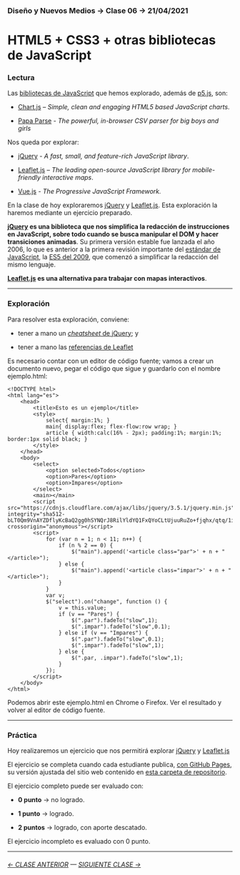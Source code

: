 ### Diseño y Nuevos Medios → Clase 06 → 21/04/2021

# HTML5 + CSS3 + otras bibliotecas de JavaScript

### Lectura

Las [bibliotecas de JavaScript](https://en.wikipedia.org/wiki/List_of_JavaScript_libraries) que hemos explorado, además de [p5.js](https://p5js.org/es/), son:

- [Chart.js](https://www.chartjs.org/) – *Simple, clean and engaging HTML5 based JavaScript charts*.

- [Papa Parse](https://www.papaparse.com/) - *The powerful, in-browser CSV parser for big boys and girls*

Nos queda por explorar:

- [jQuery](https://jquery.com/) - *A fast, small, and feature-rich JavaScript library*.

- [Leaflet.js](https://leafletjs.com/) – *The leading open-source JavaScript library for mobile-friendly interactive maps*.

- [Vue.js](https://v3.vuejs.org/) - *The Progressive JavaScript Framework.*

En la clase de hoy exploraremos [jQuery](https://jquery.com/) y [Leaflet.js](https://leafletjs.com/). Esta exploración la haremos mediante un ejercicio preparado.

**[jQuery](https://jquery.com/) es una biblioteca que nos simplifica la redacción de instrucciones en JavaScript, sobre todo cuando se busca manipular el DOM y hacer transiciones animadas**. Su primera versión estable fue lanzada el año 2006, lo que es anterior a la primera revisión importante del [estándar de JavaScript](https://en.wikipedia.org/wiki/ECMAScript), la [ES5 del 2009](https://www.w3schools.com/js/js_es5.asp), que comenzó a simplificar la redacción del mismo lenguaje.

**[Leaflet.js](https://leafletjs.com/) es una alternativa para trabajar con mapas interactivos**. 

- - - - - - -


### Exploración

Para resolver esta exploración, conviene:

- tener a mano un [*cheatsheet* de jQuery](https://htmlcheatsheet.com/jquery/); y 

- tener a mano las [referencias de Leaflet](https://leafletjs.com/reference-1.7.1.html)

Es necesario contar con un editor de código fuente; vamos a crear un documento nuevo, pegar el código que sigue y guardarlo con el nombre ejemplo.html:

```
<!DOCTYPE html>
<html lang="es">
    <head>
        <title>Esto es un ejemplo</title>
        <style>
            select{ margin:1%; }
            main{ display:flex; flex-flow:row wrap; }
            article { width:calc(16% - 2px); padding:1%; margin:1%; border:1px solid black; }
        </style>
    </head>
    <body>
        <select>
            <option selected>Todos</option>
            <option>Pares</option>
            <option>Impares</option>
        </select>
        <main></main>
        <script src="https://cdnjs.cloudflare.com/ajax/libs/jquery/3.5.1/jquery.min.js" integrity="sha512-bLT0Qm9VnAYZDflyKcBaQ2gg0hSYNQrJ8RilYldYQ1FxQYoCLtUjuuRuZo+fjqhx/qtq/1itJ0C2ejDxltZVFg==" crossorigin="anonymous"></script>
        <script>
            for (var n = 1; n < 11; n++) {
                if (n % 2 == 0) {
                    $("main").append('<article class="par">' + n + "</article>");
                } else {
                    $("main").append('<article class="impar">' + n + "</article>");
                }
            }
            var v;
            $("select").on("change", function () {
                v = this.value;
                if (v == "Pares") {
                    $(".par").fadeTo("slow",1);
                    $(".impar").fadeTo("slow",0.1);
                } else if (v == "Impares") {
                    $(".par").fadeTo("slow",0.1);
                    $(".impar").fadeTo("slow",1);
                } else {
                    $(".par, .impar").fadeTo("slow",1);
                }
            });
        </script>
    </body>
</html>
```

Podemos abrir este ejemplo.html en Chrome o Firefox. Ver el resultado y volver al editor de código fuente.

- - - - - - -

### Práctica


Hoy realizaremos un ejercicio que nos permitirá explorar [jQuery](https://jquery.com/) y [Leaflet.js](https://leafletjs.com/)

El ejercicio se completa cuando cada estudiante publica, [con GitHub Pages](https://docs.github.com/es/free-pro-team@latest/github/working-with-github-pages/configuring-a-publishing-source-for-your-github-pages-site), su versión ajustada del sitio web contenido en [esta carpeta de repositorio](https://profesorfaco.github.io/dno037-2021/clase-06/).

El ejercicio completo puede ser evaluado con:

- **0 punto** → no logrado.

- **1 punto** → logrado.

- **2 puntos** → logrado, con aporte descatado.

El ejercicio incompleto es evaluado con 0 punto.

- - - - - - - -

###### [← CLASE ANTERIOR](https://github.com/profesorfaco/dno037-2021/tree/main/clase-05) — [SIGUIENTE CLASE →](https://github.com/profesorfaco/dno037-2021/tree/main/clase-07)
